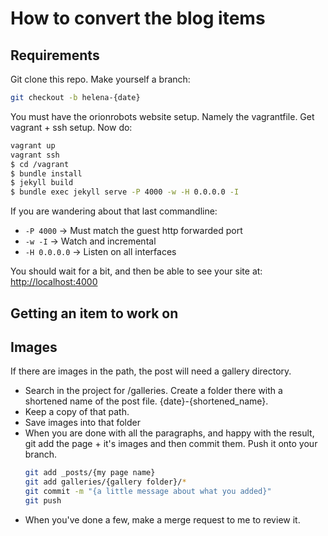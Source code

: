 # How to convert the blog items

## Requirements

Git clone this repo. Make yourself a branch:

```bash
git checkout -b helena-{date}
```

You must have the orionrobots website setup. Namely the vagrantfile.
Get vagrant + ssh setup.
Now do:

```bash
vagrant up
vagrant ssh
$ cd /vagrant
$ bundle install
$ jekyll build
$ bundle exec jekyll serve -P 4000 -w -H 0.0.0.0 -I
```

If you are wandering about that last commandline:

- `-P 4000` -> Must match the guest http forwarded port
- `-w -I`   -> Watch and incremental
- `-H 0.0.0.0` -> Listen on all interfaces

You should wait for a bit, and then be able to see your site at: <http://localhost:4000>

## Getting an item to work on

## Images

If there are images in the path, the post will need a gallery directory.

- Search in the project for /galleries. Create a folder there with a shortened name of the post file. {date}-{shortened_name}.
- Keep a copy of that path.
- Save images into that folder
- When you are done with all the paragraphs, and happy with the result, git add the page + it's images and then commit them. Push it onto your branch.
    ```bash
    git add _posts/{my page name}
    git add galleries/{gallery folder}/*
    git commit -m "{a little message about what you added}"
    git push
    ```
- When you've done a few, make a merge request to me to review it.
